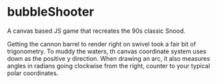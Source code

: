 # bubbleShooter
A canvas based JS game that recreates the 90s classic Snood.

Getting the cannon barrel to render right on swivel took a fair bit of trigonometry.  To muddy the waters, 
th canvas coordinate system uses down as the positive y direction.  When drawing an arc, it also measures
angles in radians going clockwise from the right, counter to your typical polar coordinates.
